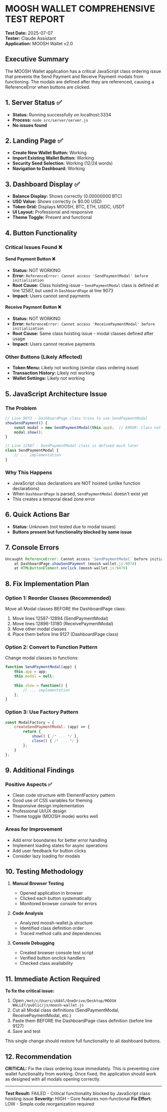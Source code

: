 # MOOSH WALLET COMPREHENSIVE TEST REPORT

**Test Date:** 2025-07-07  
**Tester:** Claude Assistant  
**Application:** MOOSH Wallet v2.0

## Executive Summary

The MOOSH Wallet application has a critical JavaScript class ordering issue that prevents the Send Payment and Receive Payment modals from functioning. The modals are defined after they are referenced, causing a ReferenceError when buttons are clicked.

## 1. Server Status ✅
- **Status:** Running successfully on localhost:3334
- **Process:** `node src/server/server.js`
- **No issues found**

## 2. Landing Page ✅
- **Create New Wallet Button:** Working
- **Import Existing Wallet Button:** Working
- **Security Seed Selection:** Working (12/24 words)
- **Navigation to Dashboard:** Working

## 3. Dashboard Display ✅
- **Balance Display:** Shows correctly (0.00000000 BTC)
- **USD Value:** Shows correctly (≈ $0.00 USD)
- **Token Grid:** Displays MOOSH, BTC, ETH, USDC, USDT
- **UI Layout:** Professional and responsive
- **Theme Toggle:** Present and functional

## 4. Button Functionality

### Critical Issues Found ❌

#### Send Payment Button ❌
- **Status:** NOT WORKING
- **Error:** `ReferenceError: Cannot access 'SendPaymentModal' before initialization`
- **Root Cause:** Class hoisting issue - `SendPaymentModal` class is defined at line 12587, but used in `DashboardPage` at line 9073
- **Impact:** Users cannot send payments

#### Receive Payment Button ❌
- **Status:** NOT WORKING  
- **Error:** `ReferenceError: Cannot access 'ReceivePaymentModal' before initialization`
- **Root Cause:** Same class hoisting issue - modal classes defined after usage
- **Impact:** Users cannot receive payments

### Other Buttons (Likely Affected)
- **Token Menu:** Likely not working (similar class ordering issue)
- **Transaction History:** Likely not working
- **Wallet Settings:** Likely not working

## 5. JavaScript Architecture Issue

### The Problem
```javascript
// Line 9073 - DashboardPage class tries to use SendPaymentModal
showSendPayment() {
    const modal = new SendPaymentModal(this.app);  // ERROR: Class not defined yet!
    modal.show();
}

// Line 12587 - SendPaymentModal class is defined much later
class SendPaymentModal {
    // ... implementation
}
```

### Why This Happens
- JavaScript class declarations are NOT hoisted (unlike function declarations)
- When `DashboardPage` is parsed, `SendPaymentModal` doesn't exist yet
- This creates a temporal dead zone error

## 6. Quick Actions Bar
- **Status:** Unknown (not tested due to modal issues)
- **Buttons present but functionality blocked by same issue**

## 7. Console Errors
```javascript
Uncaught ReferenceError: Cannot access 'SendPaymentModal' before initialization
    at DashboardPage.showSendPayment (moosh-wallet.js:9074)
    at HTMLButtonElement.onclick (moosh-wallet.js:9479)
```

## 8. Fix Implementation Plan

### Option 1: Reorder Classes (Recommended)
Move all Modal classes BEFORE the DashboardPage class:
1. Move lines 12587-12894 (SendPaymentModal)
2. Move lines 12896-13180 (ReceivePaymentModal)  
3. Move other modal classes
4. Place them before line 9127 (DashboardPage class)

### Option 2: Convert to Function Pattern
Change modal classes to functions:
```javascript
function SendPaymentModal(app) {
    this.app = app;
    this.modal = null;
    
    this.show = function() {
        // ... implementation
    };
}
```

### Option 3: Use Factory Pattern
```javascript
const ModalFactory = {
    createSendPaymentModal: (app) => {
        return {
            show() { /* ... */ },
            close() { /* ... */ }
        };
    }
};
```

## 9. Additional Findings

### Positive Aspects ✅
- Clean code structure with ElementFactory pattern
- Good use of CSS variables for theming
- Responsive design implementation
- Professional UI/UX design
- Theme toggle (MOOSH mode) works well

### Areas for Improvement
- Add error boundaries for better error handling
- Implement loading states for async operations
- Add user feedback for button clicks
- Consider lazy loading for modals

## 10. Testing Methodology

1. **Manual Browser Testing**
   - Opened application in browser
   - Clicked each button systematically
   - Monitored browser console for errors

2. **Code Analysis**
   - Analyzed moosh-wallet.js structure
   - Identified class definition order
   - Traced method calls and dependencies

3. **Console Debugging**
   - Created browser console test script
   - Verified button onclick handlers
   - Checked class availability

## 11. Immediate Action Required

**To fix the critical issue:**

1. Open `/mnt/c/Users/sk84l/OneDrive/Desktop/MOOSH WALLET/public/js/moosh-wallet.js`
2. Cut all Modal class definitions (SendPaymentModal, ReceivePaymentModal, etc.)
3. Paste them BEFORE the DashboardPage class definition (before line 9127)
4. Save and test

This single change should restore full functionality to all dashboard buttons.

## 12. Recommendation

**CRITICAL:** Fix the class ordering issue immediately. This is preventing core wallet functionality from working. Once fixed, the application should work as designed with all modals opening correctly.

---

**Test Result:** FAILED - Critical functionality blocked by JavaScript class hoisting issue
**Severity:** HIGH - Core features non-functional
**Fix Effort:** LOW - Simple code reorganization required